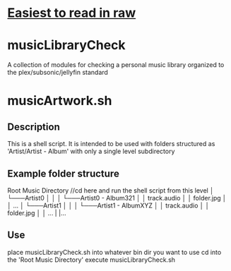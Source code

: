 # [Easiest to read in raw](https://raw.githubusercontent.com/interstellarYachtClub/musicLibraryCheck/main/README.md)
# musicLibraryCheck
A collection of modules for checking a personal music library organized to the plex/subsonic/jellyfin standard

# musicArtwork.sh

## Description
This is a shell script. It is intended to be used with folders structured as 'Artist/Artist - Album' with only a single level subdirectory

## Example folder structure
Root Music Directory
//cd here and run the shell script from this level
│
└───Artist0
│   │
│   └───Artist0 - Album321
│       │   track.audio
│       │   folder.jpg
│       │   ...
│
└───Artist1
│   │
│   └───Artist1 - AlbumXYZ
│       │   track.audio
│       │   folder.jpg
│       │   ...
|
|...
## Use
place musicLibraryCheck.sh into whatever bin dir you want to use
cd into the 'Root Music Directory'
execute musicLibraryCheck.sh
